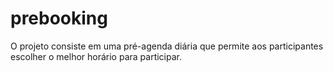# prebooking
O projeto consiste em uma pré-agenda diária que permite aos participantes escolher o melhor horário para participar.
